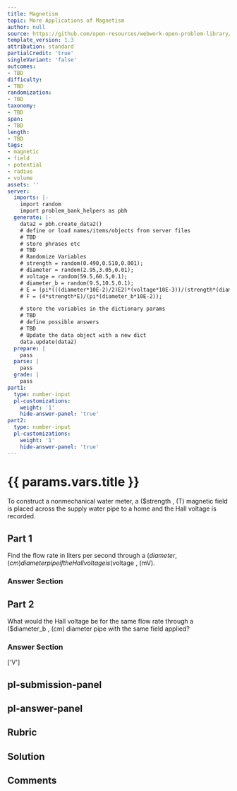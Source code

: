 ```yaml
---
title: Magnetism
topic: More Applications of Magnetism
author: null
source: https://github.com/open-resources/webwork-open-problem-library/tree/master/Contrib/BrockPhysics/College_Physics_Urone/22.Magnetism/22-11.More_Applications_of_Magnetism/NU_U17_22_11_019.pg
template_version: 1.3
attribution: standard
partialCredit: 'true'
singleVariant: 'false'
outcomes:
- TBD
difficulty:
- TBD
randomization:
- TBD
taxonomy:
- TBD
span:
- TBD
length:
- TBD
tags:
- magnetic
- field
- potential
- radius
- volume
assets: ''
server:
  imports: |-
    import random
    import problem_bank_helpers as pbh
  generate: |-
    data2 = pbh.create_data2()
    # define or load names/items/objects from server files
    # TBD
    # store phrases etc
    # TBD
    # Randomize Variables
    # strength = random(0.490,0.510,0.001);
    # diameter = random(2.95,3.05,0.01);
    # voltage = random(59.5,60.5,0.1);
    # diameter_b = random(9.5,10.5,0.1);
    # E = (pi*(((diameter*10E-2)/2)E2)*(voltage*10E-3))/(strength*(diameter*10E-2));
    # F = (4*strength*E)/(pi*(diameter_b*10E-2));

    # store the variables in the dictionary params
    # TBD
    # define possible answers
    # TBD
    # Update the data object with a new dict
    data.update(data2)
  prepare: |
    pass
  parse: |
    pass
  grade: |
    pass
part1:
  type: number-input
  pl-customizations:
    weight: '1'
    hide-answer-panel: 'true'
part2:
  type: number-input
  pl-customizations:
    weight: '1'
    hide-answer-panel: 'true'
---
```


# {{ params.vars.title }} 


To construct a nonmechanical water meter, a ($strength , (T) magnetic field is placed across the supply water pipe to a home and the Hall voltage is recorded.

## Part 1 
Find the flow rate in liters per second through a ($diameter , (cm) diameter pipe if the Hall voltage is ($voltage , (mV). 


 ### Answer Section

## Part 2 
What would the Hall voltage be for the same flow rate through a ($diameter_b , (cm) diameter pipe with the same field applied? 


 ### Answer Section
['V']

## pl-submission-panel 


## pl-answer-panel 


## Rubric 


## Solution 


## Comments 


